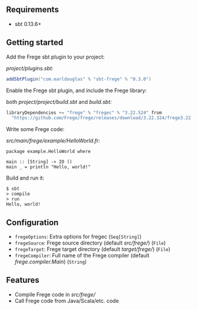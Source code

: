 ## Requirements

* sbt 0.13.6+

## Getting started

Add the Frege sbt plugin to your project:

*project/plugins.sbt:*

```scala
addSbtPlugin("com.earldouglas" % "sbt-frege" % "0.3.0")
```

Enable the Frege sbt plugin, and include the Frege library:

both *project/project/build.sbt* and *build.sbt:*

```scala
libraryDependencies += "frege" % "fregec" % "3.22.524" from
  "https://github.com/Frege/frege/releases/download/3.22.324/frege3.22.524-gcc99d7e.jar"
```

Write some Frege code:

*src/main/frege/example/HelloWorld.fr:*

```frege
package example.HelloWorld where

main :: [String] -> IO ()
main _ = println "Hello, world!"
```

Build and run it:

```
$ sbt
> compile
> run
Hello, world!
```

## Configuration

* `fregeOptions`: Extra options for fregec (`Seq[String]`)
* `fregeSource`: Frege source directory (default *src/frege/*) (`File`)
* `fregeTarget`: Frege target directory (default *target/frege/*) (`File`)
* `fregeCompiler`: Full name of the Frege compiler (default *frege.compiler.Main*) (`String`)

## Features

* Compile Frege code in *src/frege/*
* Call Frege code from Java/Scala/etc. code
